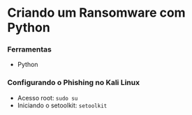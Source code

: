# Criando um Ransomware com Python

### Ferramentas

- Python

### Configurando o Phishing no Kali Linux

- Acesso root: ``` sudo su ```
- Iniciando o setoolkit: ``` setoolkit ```

